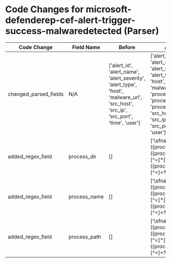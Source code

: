 # Code Changes for microsoft-defenderep-cef-alert-trigger-success-malwaredetected (Parser)

| Code Change | Field Name | Before | After |
|-------------|------------|--------|-------|
| changed_parsed_fields | N/A | ['alert_id', 'alert_name', 'alert_severity', 'alert_type', 'host', 'malware_url', 'src_host', 'src_ip', 'src_port', 'time', 'user'] | ['alert_id', 'alert_name', 'alert_severity', 'alert_type', 'host', 'malware_url', 'process_dir', 'process_name', 'process_path', 'src_host', 'src_ip', 'src_port', 'time', 'user'] |
| added_regex_field | process_dir | [] | ['\sfname=({process_path}({process_dir}[^=]*[\\\/]+)?({process_name}[^=]+?)) cs1='] |
| added_regex_field | process_name | [] | ['\sfname=({process_path}({process_dir}[^=]*[\\\/]+)?({process_name}[^=]+?)) cs1='] |
| added_regex_field | process_path | [] | ['\sfname=({process_path}({process_dir}[^=]*[\\\/]+)?({process_name}[^=]+?)) cs1='] |